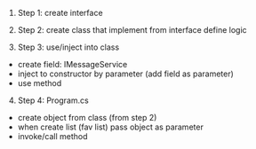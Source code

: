 1. Step 1: create interface

2. Step 2: create class that implement from interface
   define logic

3. Step 3: use/inject into class

- create field: IMessageService
- inject to constructor by parameter (add field as parameter)
- use method

4. Step 4: Program.cs

- create object from class (from step 2)
- when create list (fav list) pass object as parameter
- invoke/call method
